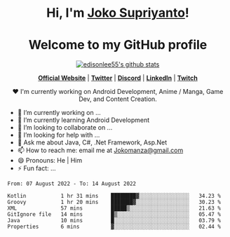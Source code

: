 <h1 align="center">Hi, I'm <a href="https://www.google.com">Joko Supriyanto</a>!</h1>
<h1 align="center">Welcome to my GitHub profile</h1>

<p align="center">
  <a href="https://github.com/jokomanza"><img src="https://github-readme-stats.vercel.app/api?username=jokomanza&hide_border=true&show_icons=true" alt="edisonlee55's github stats"></a>
</p>

<p align="center">
  <strong><a href="https://www.google.com">Official Website</a></strong> |
  <strong><a href="https://twitter.com/jokomanza">Twitter</a></strong> |
  <strong><a href="https://discord.gg/nYXzaUS">Discord</a></strong> |
  <strong><a href="https://www.linkedin.com/in/jokomanza">LinkedIn</a></strong> |
  <strong><a href="https://www.twitch.tv/jokomanza">Twitch</a></strong>
</p>

<p align="center">❤ I'm currently working on Android Development, Anime / Manga, Game Dev, and Content Creation.</p>

- 🔭 I’m currently working on ...
- 🌱 I’m currently learning Android Development
- 👯 I’m looking to collaborate on ...
- 🤔 I’m looking for help with ...
- 💬 Ask me about Java, C#, .Net Framework, Asp.Net
- 📫 How to reach me: email me at Jokomanza@gmail.com
- 😄 Pronouns: He | Him
- ⚡ Fun fact: ...

<!--START_SECTION:waka-->

```text
From: 07 August 2022 - To: 14 August 2022

Kotlin           1 hr 31 mins    ████████▓░░░░░░░░░░░░░░░░   34.23 %
Groovy           1 hr 20 mins    ███████▓░░░░░░░░░░░░░░░░░   30.23 %
XML              57 mins         █████▒░░░░░░░░░░░░░░░░░░░   21.63 %
GitIgnore file   14 mins         █▒░░░░░░░░░░░░░░░░░░░░░░░   05.47 %
Java             10 mins         █░░░░░░░░░░░░░░░░░░░░░░░░   03.79 %
Properties       6 mins          ▓░░░░░░░░░░░░░░░░░░░░░░░░   02.44 %
```

<!--END_SECTION:waka-->
